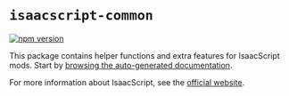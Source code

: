 # `isaacscript-common`

[![npm version](https://img.shields.io/npm/v/isaacscript-common.svg)](https://www.npmjs.com/package/isaacscript-common)

This package contains helper functions and extra features for IsaacScript mods. Start by [browsing the auto-generated documentation](https://isaacscript.github.io/isaacscript-common).

For more information about IsaacScript, see the [official website](https://isaacscript.github.io/).
